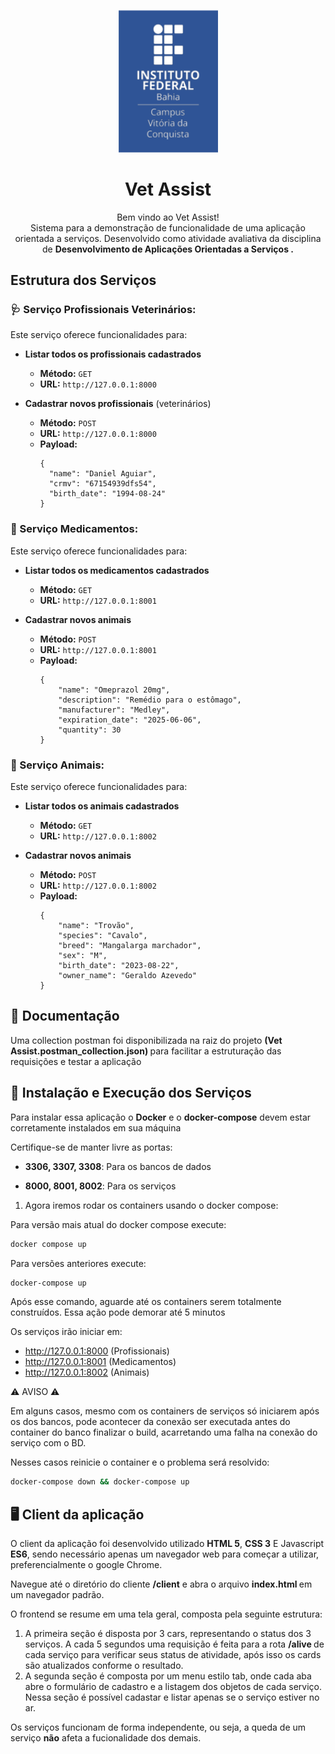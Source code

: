 <p  align="center"><img  src="/assets/ifba-brand.png"  width="160"></p>

<h1  align="center"> Vet Assist</h1>
<p  align="center">Bem vindo ao Vet Assist!<br/>Sistema para a demonstração de funcionalidade de uma aplicação orientada a serviços. Desenvolvido como atividade avaliativa da disciplina de <b>Desenvolvimento de Aplicações Orientadas a Serviços .</b></p>


##  Estrutura dos Serviços 

### 🩺 Serviço Profissionais Veterinários:

Este serviço oferece funcionalidades para:

-   **Listar todos os profissionais cadastrados**
	-   **Método:** `GET`    
	-   **URL:** `http://127.0.0.1:8000`
	
-    **Cadastrar novos profissionais** (veterinários)
		-   **Método:** `POST`    
		-   **URL:** `http://127.0.0.1:8000`
		-   **Payload:** 
			``` 
			{
			  "name": "Daniel Aguiar",
			  "crmv": "67154939dfs54",
			  "birth_date": "1994-08-24"
			}		
			```

### 💊 Serviço Medicamentos:

Este serviço oferece funcionalidades para:

-   **Listar todos os medicamentos cadastrados**
	-   **Método:** `GET`    
	-   **URL:** `http://127.0.0.1:8001`
	
-    **Cadastrar novos animais** 
		-   **Método:** `POST`    
		-   **URL:** `http://127.0.0.1:8001`
		-   **Payload:** 
			``` 
			{
				"name": "Omeprazol 20mg",
				"description": "Remédio para o estômago",
				"manufacturer": "Medley",
				"expiration_date": "2025-06-06",
				"quantity": 30
			}		
			```	

### 🐾 Serviço Animais:

Este serviço oferece funcionalidades para:

-   **Listar todos os animais cadastrados**
	-   **Método:** `GET`    
	-   **URL:** `http://127.0.0.1:8002`
	
-    **Cadastrar novos animais** 
		-   **Método:** `POST`    
		-   **URL:** `http://127.0.0.1:8002`
		-   **Payload:** 
			``` 
			{
				"name": "Trovão",
				"species": "Cavalo",
				"breed": "Mangalarga marchador",
				"sex": "M",
				"birth_date": "2023-08-22",
				"owner_name": "Geraldo Azevedo"
			}		
			```		

## 📄 Documentação
Uma collection postman foi disponibilizada na raiz do projeto <b>(Vet Assist.postman_collection.json) </b> para facilitar a estruturação das requisições e testar a aplicação

## 🚀 Instalação e Execução dos Serviços
Para instalar essa aplicação o <b>Docker</b> e o <b>docker-compose</b> devem estar corretamente instalados em sua máquina

Certifique-se de manter livre as portas:

  - **3306, 3307, 3308**:  Para os bancos de dados

  - **8000, 8001, 8002**: Para os serviços


 1. Agora iremos rodar os containers usando o docker compose:

 Para versão mais atual do docker compose execute:
```bash
docker compose up
```
 Para versões anteriores execute:
```bash
docker-compose up
```

Após esse comando, aguarde até os containers serem totalmente construídos. Essa ação pode demorar até 5 minutos

Os serviços irão iniciar em: 

  - http://127.0.0.1:8000  (Profissionais)
  - http://127.0.0.1:8001 (Medicamentos)  
  - http://127.0.0.1:8002 (Animais)

⚠️ AVISO ⚠️

Em alguns casos, mesmo com os containers de serviços só iniciarem após os dos bancos, pode acontecer da conexão ser executada antes do container do banco finalizar o build, acarretando uma falha na conexão do serviço com o BD. 

Nesses casos reinicie o container e o problema será resolvido:

```bash
docker-compose down && docker-compose up
```

##  🖥️ Client da aplicação
O client da aplicação foi desenvolvido utilizado <b>HTML 5</b>, <b>CSS 3</b> E Javascript <b>ES6</b>, sendo necessário apenas um navegador web para começar a utilizar, preferencialmente o google Chrome.

Navegue até o diretório do cliente <b>/client</b> e abra o arquivo <b>index.html </b> em um navegador padrão.

O frontend se resume em uma tela geral, composta pela seguinte estrutura:
 1. A primeira seção é disposta por 3 cars, representando o status dos 3 serviços. A cada 5 segundos uma requisição é feita para a rota <b>/alive </b> de cada serviço para verificar seus status de atividade, após isso os cards são atualizados conforme o resultado.
 2. A segunda seção é composta por um menu estilo tab, onde cada aba abre o formulário de cadastro e a listagem dos objetos de cada serviço.
 Nessa seção é possível cadastar e listar apenas se o serviço estiver no ar. 

Os serviços funcionam de forma independente,  ou seja, a queda de um serviço <b>não</b> afeta a fucionalidade dos demais.
